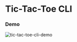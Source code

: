 # Tic-Tac-Toe CLI

### Demo
![tic-tac-toe-cli-demo](https://user-images.githubusercontent.com/57913645/201616339-70423ea5-7de6-49d2-8699-751c9597ba13.gif)
